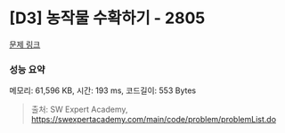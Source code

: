 # [D3] 농작물 수확하기 - 2805 

[문제 링크](https://swexpertacademy.com/main/code/problem/problemDetail.do?contestProbId=AV7GLXqKAWYDFAXB) 

### 성능 요약

메모리: 61,596 KB, 시간: 193 ms, 코드길이: 553 Bytes



> 출처: SW Expert Academy, https://swexpertacademy.com/main/code/problem/problemList.do